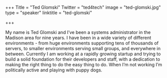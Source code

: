 +++
Title = "Ted Glomski"
Twitter = "ted4tech"
image = "ted-glomski.jpg"
type = "speaker"
linktitle = "ted-glomski"

+++

My name is Ted Glomski and I’ve been a systems administrator in the Madison area for nine years. I have been in a wide variety of different environments - from huge environments supporting tens of thousands of servers, to smaller environments serving small groups, and everywhere in between. Currently I am working at a rapidly growing startup and trying to build a solid foundation for their developers and staff, with a dedication to making the right thing to do the easy thing to do. When I’m not working I’m politically active and playing with puppy dogs.
